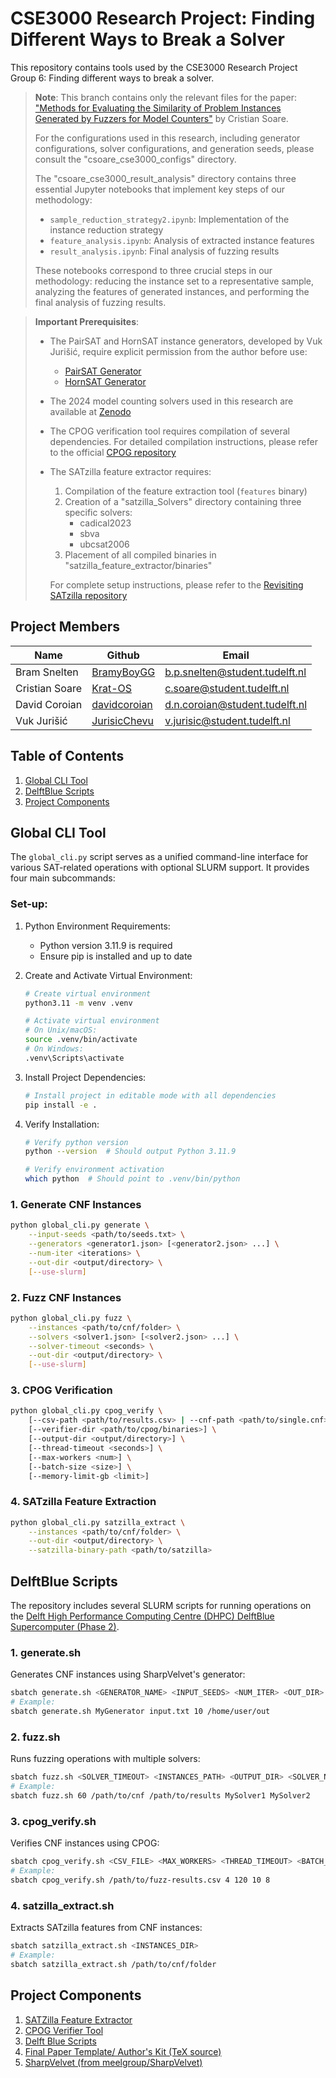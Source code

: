 # CSE3000 Research Project: Finding Different Ways to Break a Solver

This repository contains tools used by the CSE3000 Research Project Group 6: Finding different ways to break a solver.

> **Note**: This branch contains only the relevant files for the paper: ["Methods for Evaluating the Similarity of Problem Instances Generated by Fuzzers for Model Counters"](https://repository.tudelft.nl/record/uuid:21e1e117-8531-4eec-b38b-b7d89199b213) by Cristian Soare. 
>
> For the configurations used in this research, including generator configurations, solver configurations, and generation seeds, please consult the "csoare_cse3000_configs" directory.
>
> The "csoare_cse3000_result_analysis" directory contains three essential Jupyter notebooks that implement key steps of our methodology:
> - `sample_reduction_strategy2.ipynb`: Implementation of the instance reduction strategy
> - `feature_analysis.ipynb`: Analysis of extracted instance features
> - `result_analysis.ipynb`: Final analysis of fuzzing results
>
> These notebooks correspond to three crucial steps in our methodology: reducing the instance set to a representative sample, analyzing the features of generated instances, and performing the final analysis of fuzzing results.

> **Important Prerequisites**:
>
> - The PairSAT and HornSAT instance generators, developed by Vuk Jurišić, require explicit permission from the author before use:
>   - [PairSAT Generator](https://github.com/Chevuu/PairSAT)
>   - [HornSAT Generator](https://github.com/Chevuu/HornSAT)
> - The 2024 model counting solvers used in this research are available at [Zenodo](https://zenodo.org/records/14249109)
> - The CPOG verification tool requires compilation of several dependencies. For detailed compilation instructions, please refer to the official [CPOG repository](https://github.com/rebryant/cpog)
> - The SATzilla feature extractor requires:
>   1. Compilation of the feature extraction tool (`features` binary)
>   2. Creation of a "satzilla_Solvers" directory containing three specific solvers:
>      - cadical2023
>      - sbva
>      - ubcsat2006
>   3. Placement of all compiled binaries in "satzilla_feature_extractor/binaries"
>
>   For complete setup instructions, please refer to the [Revisiting SATzilla repository](https://github.com/hadarshavit/revisiting_satzilla)


## Project Members

| Name | Github | Email |
|----------------|-------------------------------------------------|----------------------------------|
| Bram Snelten   | [BramyBoyGG](https://github.com/BramyBoyGG)     | <b.p.snelten@student.tudelft.nl> |
| Cristian Soare | [Krat-OS](https://github.com/Krat-OS)           | <c.soare@student.tudelft.nl>     |
| David Coroian  | [davidcoroian](https://github.com/davidcoroian) | <d.n.coroian@student.tudelft.nl> |
| Vuk Jurišić    | [JurisicChevu](https://github.com/Chevuu)       | <v.jurisic@student.tudelft.nl>   |

## Table of Contents

1. [Global CLI Tool](#global-cli-tool)
2. [DelftBlue Scripts](#delftblue-scripts)
3. [Project Components](#project-components)

## Global CLI Tool

The `global_cli.py` script serves as a unified command-line interface for various SAT-related operations with optional SLURM support. It provides four main subcommands:


### Set-up:

1. Python Environment Requirements:
   - Python version 3.11.9 is required
   - Ensure pip is installed and up to date

2. Create and Activate Virtual Environment:

   ```bash
   # Create virtual environment
   python3.11 -m venv .venv
   
   # Activate virtual environment
   # On Unix/macOS:
   source .venv/bin/activate
   # On Windows:
   .venv\Scripts\activate
   ```

3. Install Project Dependencies:

   ```bash
   # Install project in editable mode with all dependencies
   pip install -e .
   ```

4. Verify Installation:

   ```bash
   # Verify python version
   python --version  # Should output Python 3.11.9
   
   # Verify environment activation
   which python  # Should point to .venv/bin/python
   ```

### 1. Generate CNF Instances

```bash
python global_cli.py generate \
    --input-seeds <path/to/seeds.txt> \
    --generators <generator1.json> [<generator2.json> ...] \
    --num-iter <iterations> \
    --out-dir <output/directory> \
    [--use-slurm]
```

### 2. Fuzz CNF Instances

```bash
python global_cli.py fuzz \
    --instances <path/to/cnf/folder> \
    --solvers <solver1.json> [<solver2.json> ...] \
    --solver-timeout <seconds> \
    --out-dir <output/directory> \
    [--use-slurm]
```

### 3. CPOG Verification

```bash
python global_cli.py cpog_verify \
    [--csv-path <path/to/results.csv> | --cnf-path <path/to/single.cnf>] \
    [--verifier-dir <path/to/cpog/binaries>] \
    [--output-dir <output/directory>] \
    [--thread-timeout <seconds>] \
    [--max-workers <num>] \
    [--batch-size <size>] \
    [--memory-limit-gb <limit>]
```

### 4. SATzilla Feature Extraction

```bash
python global_cli.py satzilla_extract \
    --instances <path/to/cnf/folder> \
    --out-dir <output/directory> \
    --satzilla-binary-path <path/to/satzilla>
```

## DelftBlue Scripts

The repository includes several SLURM scripts for running operations on the [Delft High Performance Computing Centre (DHPC) DelftBlue Supercomputer (Phase 2)](https://www.tudelft.nl/dhpc/ark:/44463/DelftBluePhase2).

### 1. generate.sh

Generates CNF instances using SharpVelvet's generator:

```bash
sbatch generate.sh <GENERATOR_NAME> <INPUT_SEEDS> <NUM_ITER> <OUT_DIR>
# Example:
sbatch generate.sh MyGenerator input.txt 10 /home/user/out
```

### 2. fuzz.sh

Runs fuzzing operations with multiple solvers:

```bash
sbatch fuzz.sh <SOLVER_TIMEOUT> <INSTANCES_PATH> <OUTPUT_DIR> <SOLVER_NAME1> [SOLVER_NAME2 ...]
# Example:
sbatch fuzz.sh 60 /path/to/cnf /path/to/results MySolver1 MySolver2
```

### 3. cpog_verify.sh

Verifies CNF instances using CPOG:

```bash
sbatch cpog_verify.sh <CSV_FILE> <MAX_WORKERS> <THREAD_TIMEOUT> <BATCH_SIZE> <MEMORY_LIMIT_GB>
# Example:
sbatch cpog_verify.sh /path/to/fuzz-results.csv 4 120 10 8
```

### 4. satzilla_extract.sh

Extracts SATzilla features from CNF instances:

```bash
sbatch satzilla_extract.sh <INSTANCES_DIR>
# Example:
sbatch satzilla_extract.sh /path/to/cnf/folder
```

## Project Components

1. [SATZilla Feature Extractor](satzilla_feature_extractor/README.md)
2. [CPOG Verifier Tool](cpog_verifier/README.md)
3. [Delft Blue Scripts](delftblue/README.md)
4. [Final Paper Template/ Author's Kit (TeX source)](final-paper-template-tex/README.md)
5. [SharpVelvet (from meelgroup/SharpVelvet)](https://github.com/meelgroup/SharpVelvet/blob/master/README.md)
